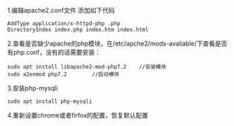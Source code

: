 1.编辑apache2.conf文件
添加如下代码
```
AddType application/x-httpd-php .php
DirectoryIndex index.php index.htm index.html
```

2.查看是否缺少apache的php模块，在/etc/apche2/mods-avaliable/下查看是否有php.conf，没有的话需要安装：
```
sudo apt install libapache2-mod-php7.2    //安装模块
sudo a2enmod php7.2        //启动模块
```
3.安装php-mysqli
```
sudo apt install php-mysqli
```
4.重新设置chrome或者firfox的配置，恢复默认配置
